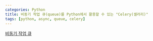 ```yaml
---
categories: Python
title: 비동기 작업 큐(queue)를 Python에서 활용할 수 있는 "Celery(셀러리)"
tags: [python, async, queue, celery]
---
```



<a target="_blank" href="https://dgkim5360.tistory.com/entry/python-celery-asynchronous-system-with-redis">비동기 작업 큐</a>